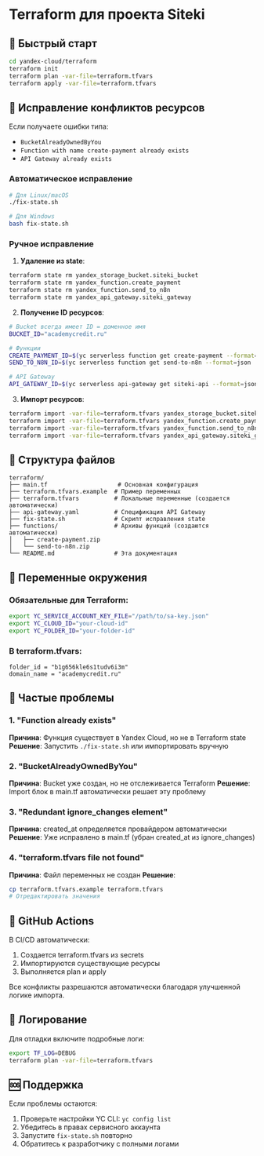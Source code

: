 # Terraform для проекта Siteki

## 🚀 Быстрый старт

```bash
cd yandex-cloud/terraform
terraform init
terraform plan -var-file=terraform.tfvars
terraform apply -var-file=terraform.tfvars
```

## 🔧 Исправление конфликтов ресурсов

Если получаете ошибки типа:
- `BucketAlreadyOwnedByYou`
- `Function with name create-payment already exists`
- `API Gateway already exists`

### Автоматическое исправление

```bash
# Для Linux/macOS
./fix-state.sh

# Для Windows
bash fix-state.sh
```

### Ручное исправление

1. **Удаление из state**:
```bash
terraform state rm yandex_storage_bucket.siteki_bucket
terraform state rm yandex_function.create_payment
terraform state rm yandex_function.send_to_n8n
terraform state rm yandex_api_gateway.siteki_gateway
```

2. **Получение ID ресурсов**:
```bash
# Bucket всегда имеет ID = доменное имя
BUCKET_ID="academycredit.ru"

# Функции
CREATE_PAYMENT_ID=$(yc serverless function get create-payment --format=json | jq -r '.id')
SEND_TO_N8N_ID=$(yc serverless function get send-to-n8n --format=json | jq -r '.id')

# API Gateway
API_GATEWAY_ID=$(yc serverless api-gateway get siteki-api --format=json | jq -r '.id')
```

3. **Импорт ресурсов**:
```bash
terraform import -var-file=terraform.tfvars yandex_storage_bucket.siteki_bucket "$BUCKET_ID"
terraform import -var-file=terraform.tfvars yandex_function.create_payment "$CREATE_PAYMENT_ID"
terraform import -var-file=terraform.tfvars yandex_function.send_to_n8n "$SEND_TO_N8N_ID"
terraform import -var-file=terraform.tfvars yandex_api_gateway.siteki_gateway "$API_GATEWAY_ID"
```

## 📁 Структура файлов

```
terraform/
├── main.tf                    # Основная конфигурация
├── terraform.tfvars.example  # Пример переменных
├── terraform.tfvars          # Локальные переменные (создается автоматически)
├── api-gateway.yaml          # Спецификация API Gateway
├── fix-state.sh              # Скрипт исправления state
├── functions/                # Архивы функций (создаются автоматически)
│   ├── create-payment.zip
│   └── send-to-n8n.zip
└── README.md                 # Эта документация
```

## 🔐 Переменные окружения

### Обязательные для Terraform:
```bash
export YC_SERVICE_ACCOUNT_KEY_FILE="/path/to/sa-key.json"
export YC_CLOUD_ID="your-cloud-id"
export YC_FOLDER_ID="your-folder-id"
```

### В terraform.tfvars:
```hcl
folder_id = "b1g656kle6s1tudv6i3m"
domain_name = "academycredit.ru"
```

## 🚫 Частые проблемы

### 1. "Function already exists"
**Причина**: Функция существует в Yandex Cloud, но не в Terraform state
**Решение**: Запустить `./fix-state.sh` или импортировать вручную

### 2. "BucketAlreadyOwnedByYou"
**Причина**: Bucket уже создан, но не отслеживается Terraform
**Решение**: Import блок в main.tf автоматически решает эту проблему

### 3. "Redundant ignore_changes element"
**Причина**: created_at определяется провайдером автоматически
**Решение**: Уже исправлено в main.tf (убран created_at из ignore_changes)

### 4. "terraform.tfvars file not found"
**Причина**: Файл переменных не создан
**Решение**: 
```bash
cp terraform.tfvars.example terraform.tfvars
# Отредактировать значения
```

## 🔄 GitHub Actions

В CI/CD автоматически:
1. Создается terraform.tfvars из secrets
2. Импортируются существующие ресурсы
3. Выполняется plan и apply

Все конфликты разрешаются автоматически благодаря улучшенной логике импорта.

## 📝 Логирование

Для отладки включите подробные логи:
```bash
export TF_LOG=DEBUG
terraform plan -var-file=terraform.tfvars
```

## 🆘 Поддержка

Если проблемы остаются:
1. Проверьте настройки YC CLI: `yc config list`
2. Убедитесь в правах сервисного аккаунта
3. Запустите `fix-state.sh` повторно
4. Обратитесь к разработчику с полными логами 